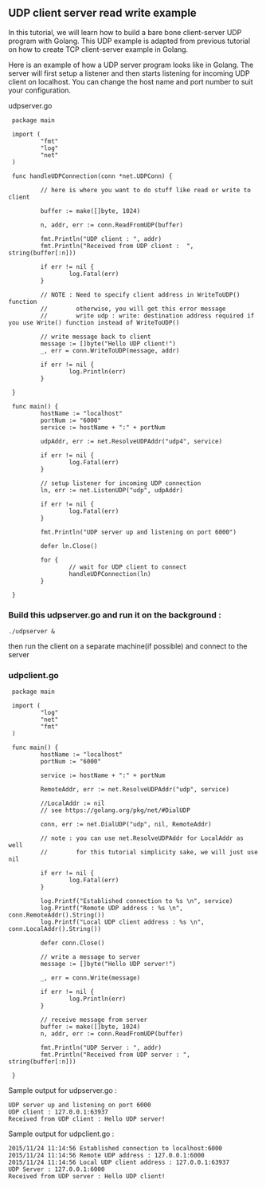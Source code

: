## UDP client server read write example
In this tutorial, we will learn how to build a bare bone client-server UDP program with Golang. 
This UDP example is adapted from previous tutorial on how to create TCP client-server example in Golang.

Here is an example of how a UDP server program looks like in Golang. The server will first setup a 
listener and then starts listening for incoming UDP client on localhost. You can change the host name and 
port number to suit your configuration.

udpserver.go

```golang
 package main

 import (
         "fmt"
         "log"
         "net"
 )

 func handleUDPConnection(conn *net.UDPConn) {

         // here is where you want to do stuff like read or write to client

         buffer := make([]byte, 1024)

         n, addr, err := conn.ReadFromUDP(buffer)

         fmt.Println("UDP client : ", addr)
         fmt.Println("Received from UDP client :  ", string(buffer[:n]))

         if err != nil {
                 log.Fatal(err)
         }

         // NOTE : Need to specify client address in WriteToUDP() function
         //        otherwise, you will get this error message
         //        write udp : write: destination address required if you use Write() function instead of WriteToUDP()

         // write message back to client
         message := []byte("Hello UDP client!")
         _, err = conn.WriteToUDP(message, addr)

         if err != nil {
                 log.Println(err)
         }

 }

 func main() {
         hostName := "localhost"
         portNum := "6000"
         service := hostName + ":" + portNum

         udpAddr, err := net.ResolveUDPAddr("udp4", service)

         if err != nil {
                 log.Fatal(err)
         }

         // setup listener for incoming UDP connection
         ln, err := net.ListenUDP("udp", udpAddr)

         if err != nil {
                 log.Fatal(err)
         }

         fmt.Println("UDP server up and listening on port 6000")

         defer ln.Close()

         for {
                 // wait for UDP client to connect
                 handleUDPConnection(ln)
         }

 }
 ```
 
### Build this udpserver.go and run it on the background :

```
./udpserver &
```

then run the client on a separate machine(if possible) and connect to the server

### udpclient.go

```golang
 package main

 import (
         "log"
         "net"
         "fmt"
 )

 func main() {
         hostName := "localhost"
         portNum := "6000"

         service := hostName + ":" + portNum

         RemoteAddr, err := net.ResolveUDPAddr("udp", service)

         //LocalAddr := nil
         // see https://golang.org/pkg/net/#DialUDP

         conn, err := net.DialUDP("udp", nil, RemoteAddr)

         // note : you can use net.ResolveUDPAddr for LocalAddr as well
         //        for this tutorial simplicity sake, we will just use nil

         if err != nil {
                 log.Fatal(err)
         }

         log.Printf("Established connection to %s \n", service)
         log.Printf("Remote UDP address : %s \n", conn.RemoteAddr().String())
         log.Printf("Local UDP client address : %s \n", conn.LocalAddr().String())

         defer conn.Close()

         // write a message to server
         message := []byte("Hello UDP server!")

         _, err = conn.Write(message)

         if err != nil {
                 log.Println(err)
         }

         // receive message from server
         buffer := make([]byte, 1024)
         n, addr, err := conn.ReadFromUDP(buffer)

         fmt.Println("UDP Server : ", addr)
         fmt.Println("Received from UDP server : ", string(buffer[:n]))

 }
 ```
 
Sample output for udpserver.go :

```
UDP server up and listening on port 6000
UDP client : 127.0.0.1:63937
Received from UDP client : Hello UDP server!
```

Sample output for udpclient.go :

```
2015/11/24 11:14:56 Established connection to localhost:6000
2015/11/24 11:14:56 Remote UDP address : 127.0.0.1:6000
2015/11/24 11:14:56 Local UDP client address : 127.0.0.1:63937
UDP Server : 127.0.0.1:6000
Received from UDP server : Hello UDP client!
```
